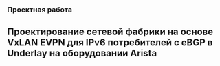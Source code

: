 ### Проектная работа
## Проектирование сетевой фабрики на основе VxLAN EVPN для IPv6 потребителей с eBGP в Underlay на оборудовании Arista

